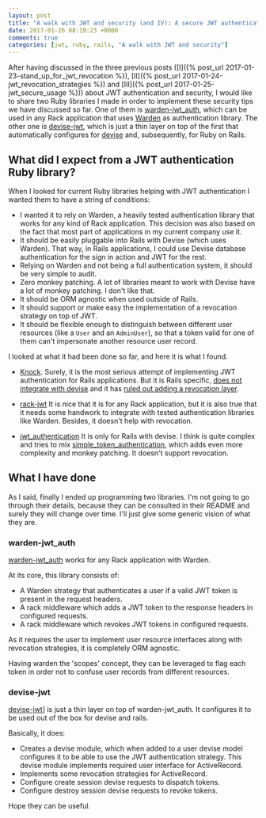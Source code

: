 ```yaml
---
layout: post
title: "A walk with JWT and security (and IV): A secure JWT authentication implementation for Rack and Rails"
date: 2017-01-26 08:19:23 +0000
comments: true
categories: [jwt, ruby, rails, "A walk with JWT and security"] 
---
```

After having discussed in the three previous posts ([I]({% post_url 2017-01-23-stand_up_for_jwt_revocation %}), [II]({% post_url 2017-01-24-jwt_revocation_strategies %}) and [III]({% post_url 2017-01-25-jwt_secure_usage %})) about JWT authentication and security, I would like to share two Ruby libraries I made in order to implement these security tips we have discussed so far. One of them is [warden-jwt_auth](https://github.com/waiting-for-dev/warden-jwt_auth), which can be used in any Rack application that uses [Warden](https://github.com/hassox/warden) as authentication library. The other one is [devise-jwt](https://github.com/waiting-for-dev/devise-jwt), which is just a thin layer on top of the first that automatically configures for [devise](https://github.com/plataformatec/devise) and, subsequently, for Ruby on Rails.

## What did I expect from a JWT authentication Ruby library?

When I looked for current Ruby libraries helping with JWT authentication I wanted them to have a string of conditions:

* I wanted it to rely on Warden, a heavily tested authentication library that works for any kind of Rack application. This decision was also based on the fact that most part of applications in my current company use it.
* It should be easily pluggable into Rails with Devise (which uses Warden). That way, in Rails applications, I could use Devise database authentication for the sign in action and JWT for the rest.
* Relying on Warden and not being a full authentication system, it should be very simple to audit.
* Zero monkey patching. A lot of libraries meant to work with Devise have a lot of monkey patching. I don't like that.
* It should be ORM agnostic when used outside of Rails.
* It should support or make easy the implementation of a revocation strategy on top of JWT.
* It should be flexible enough to distinguish between different user resources (like a `User` and an `AdminUser`), so that a token valid for one of them can't impersonate another resource user record.

I looked at what it had been done so far, and here it is what I found.

* [Knock](http://www.wordreference.com/es/en/translation.asp?spen=auditoria). Surely, it is the most serious attempt of implementing JWT authentication for Rails applications. But it is Rails specific, [does not integrate with devise](https://github.com/nsarno/knock/issues/70) and it has [ruled out adding a revocation layer](https://github.com/nsarno/knock/issues/15).

* [rack-jwt](https://github.com/eigenbart/rack-jwt) It is nice that it is for any Rack application, but it is also true that it needs some handwork to integrate with tested authentication libraries like Warden. Besides, it doesn't help with revocation.

* [jwt_authentication](https://github.com/Rezonans/jwt_authentication) It is only for Rails with devise. I think is quite complex and tries to mix [simple_token_authentication](https://github.com/gonzalo-bulnes/simple_token_authentication), which adds even more complexity and monkey patching. It doesn't support revocation.

## What I have done

As I said, finally I ended up programming two libraries. I'm not going to go through their details, because they can be consulted in their README and surely they will change over time. I'll just give some generic vision of what they are.

### warden-jwt_auth

[warden-jwt_auth](https://github.com/waiting-for-dev/warden-jwt_auth) works for any Rack application with Warden.

At its core, this library consists of:

- A Warden strategy that authenticates a user if a valid JWT token is present in the request headers.
- A rack middleware which adds a JWT token to the response headers in configured requests.
- A rack middleware which revokes JWT tokens in configured requests.

As it requires the user to implement user resource interfaces along with revocation strategies, it is completely ORM agnostic.

Having warden the 'scopes' concept, they can be leveraged to flag each token in order not to confuse user records from different resources.

### devise-jwt

[devise-jwt](https://github.com/waiting-for-dev/devise-jwt)] is just a thin layer on top of warden-jwt_auth. It configures it to be used out of the box for devise and rails.

Basically, it does:

- Creates a devise module, which when added to a user devise model configures it to be able to use the JWT authentication strategy. This devise module implements required user interface for ActiveRecord.
- Implements some revocation strategies for ActiveRecord.
- Configure create session devise requests to dispatch tokens.
- Configure destroy session devise requests to revoke tokens.

Hope they can be useful.
